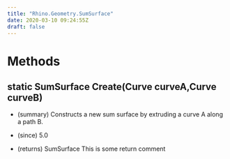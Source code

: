 ```yaml
---
title: "Rhino.Geometry.SumSurface"
date: 2020-03-10 09:24:55Z
draft: false
---
```


# Methods
## static SumSurface Create(Curve curveA,Curve curveB)
- (summary) 
     Constructs a new sum surface by extruding a curve A along a path B.
     
- (since) 5.0
- (returns) SumSurface This is some return comment

